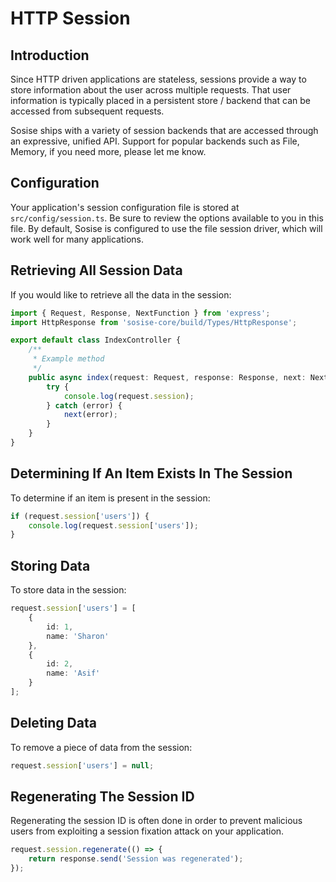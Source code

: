 # HTTP Session
## Introduction
Since HTTP driven applications are stateless, sessions provide a way to store information about the user across multiple requests. That user information is typically placed in a persistent store / backend that can be accessed from subsequent requests.

Sosise ships with a variety of session backends that are accessed through an expressive, unified API. Support for popular backends such as File, Memory, if you need more, please let me know.

## Configuration
Your application's session configuration file is stored at `src/config/session.ts`. Be sure to review the options available to you in this file. By default, Sosise is configured to use the file session driver, which will work well for many applications. 

## Retrieving All Session Data
If you would like to retrieve all the data in the session:

```typescript
import { Request, Response, NextFunction } from 'express';
import HttpResponse from 'sosise-core/build/Types/HttpResponse';

export default class IndexController {
    /**
     * Example method
     */
    public async index(request: Request, response: Response, next: NextFunction) {
        try {
            console.log(request.session);
        } catch (error) {
            next(error);
        }
    }
}
```

## Determining If An Item Exists In The Session
To determine if an item is present in the session:

```typescript
if (request.session['users']) {
    console.log(request.session['users']);
}
```

## Storing Data
To store data in the session:

```typescript
request.session['users'] = [
    {
        id: 1,
        name: 'Sharon'
    },
    {
        id: 2,
        name: 'Asif'
    }
];
```

## Deleting Data
To remove a piece of data from the session:

```typescript
request.session['users'] = null;
```

## Regenerating The Session ID
Regenerating the session ID is often done in order to prevent malicious users from exploiting a session fixation attack on your application.

```typescript
request.session.regenerate(() => {
    return response.send('Session was regenerated');
});
```
